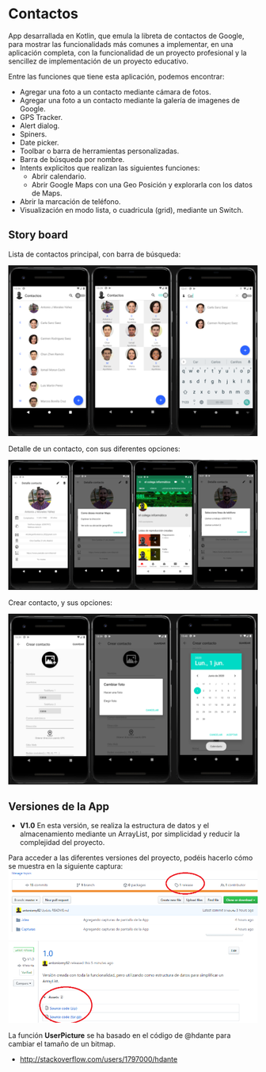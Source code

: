 # Contactos

App desarrallada en Kotlin, que emula la libreta de contactos de Google, para mostrar las funcionalidads más comunes a implementar,
en una aplicación completa, con la funcionalidad de un proyecto profesional y la sencillez de implementación de un proyecto educativo.

Entre las funciones que tiene esta aplicación, podemos encontrar:

- Agregar una foto a un contacto mediante cámara de fotos.
- Agregar una foto a un contacto mediante la galería de imagenes de Google.
- GPS Tracker.
- Alert dialog.
- Spiners.
- Date picker.
- Toolbar o barra de herramientas personalizadas.
- Barra de búsqueda por nombre.
- Intents explicitos que realizan las siguientes funciones:
  - Abrir calendario.
  - Abrir Google Maps con una Geo Posición y explorarla con los datos de Maps.
- Abrir la marcación de teléfono.
- Visualización en modo lista, o cuadricula (grid), mediante un Switch.

## Story board ##

Lista de contactos principal, con barra de búsqueda:

<img src="https://github.com/antoniomy82/Contactos/blob/master/Capturas/00_Menu.png">

Detalle de un contacto, con sus diferentes opciones:

<img src="https://github.com/antoniomy82/Contactos/blob/master/Capturas/00_Detalle.png">

Crear contacto, y sus opciones:

<img src="https://github.com/antoniomy82/Contactos/blob/master/Capturas/00_Nuevo.png">


## Versiones de la App ##
- **V1.0** En esta versión, se realiza la estructura de datos y el almacenamiento mediante un ArrayList, por simplicidad y reducir la complejidad del proyecto.

Para acceder a las diferentes versiones del proyecto, podéis hacerlo cómo se muestra en la siguiente captura:
<img src="https://github.com/antoniomy82/Contactos/blob/master/Capturas/release_v1.0.png">

La función **UserPicture** se ha basado en el código de @hdante para cambiar el tamaño de un bitmap. 
 * http://stackoverflow.com/users/1797000/hdante 

